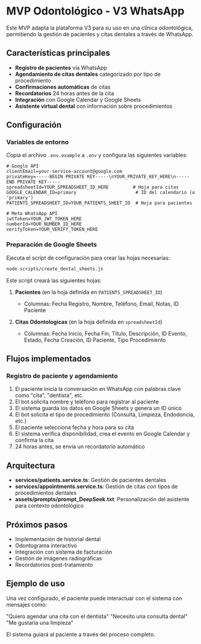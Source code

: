 # MVP Odontológico - V3 WhatsApp

Este MVP adapta la plataforma V3 para su uso en una clínica odontológica, permitiendo la gestión de pacientes y citas dentales a través de WhatsApp.

## Características principales

- **Registro de pacientes** vía WhatsApp
- **Agendamiento de citas dentales** categorizado por tipo de procedimiento
- **Confirmaciones automáticas** de citas
- **Recordatorios** 24 horas antes de la cita
- **Integración** con Google Calendar y Google Sheets
- **Asistente virtual dental** con información sobre procedimientos

## Configuración

### Variables de entorno

Copia el archivo `.env.example` a `.env` y configura las siguientes variables:

```
# Google API
clientEmail=your-service-account@google.com
privateKey=-----BEGIN PRIVATE KEY-----\nYOUR_PRIVATE_KEY_HERE\n-----END PRIVATE KEY-----
spreadsheetId=YOUR_SPREADSHEET_ID_HERE         # Hoja para citas
GOOGLE_CALENDAR_ID=primary                      # ID del calendario (o 'primary')
PATIENTS_SPREADSHEET_ID=YOUR_PATIENTS_SHEET_ID  # Hoja para pacientes

# Meta WhatsApp API
jwtToken=YOUR_JWT_TOKEN_HERE
numberId=YOUR_NUMBER_ID_HERE
verifyToken=YOUR_VERIFY_TOKEN_HERE
```

### Preparación de Google Sheets

Ejecuta el script de configuración para crear las hojas necesarias:

```bash
node scripts/create_dental_sheets.js
```

Este script creará las siguientes hojas:

1. **Pacientes** (en la hoja definida en `PATIENTS_SPREADSHEET_ID`)
   - Columnas: Fecha Registro, Nombre, Teléfono, Email, Notas, ID Paciente

2. **Citas Odontologicas** (en la hoja definida en `spreadsheetId`)
   - Columnas: Fecha Inicio, Fecha Fin, Título, Descripción, ID Evento, Estado, Fecha Creación, ID Paciente, Tipo Procedimiento

## Flujos implementados

### Registro de paciente y agendamiento

1. El paciente inicia la conversación en WhatsApp con palabras clave como "cita", "dentista", etc.
2. El bot solicita nombre y teléfono para registrar al paciente
3. El sistema guarda los datos en Google Sheets y genera un ID único
4. El bot solicita el tipo de procedimiento (Consulta, Limpieza, Endodoncia, etc.)
5. El paciente selecciona fecha y hora para su cita
6. El sistema verifica disponibilidad, crea el evento en Google Calendar y confirma la cita
7. 24 horas antes, se envía un recordatorio automático

## Arquitectura

- **services/patients.service.ts**: Gestión de pacientes dentales
- **services/appointments.service.ts**: Gestión de citas con tipos de procedimientos dentales
- **assets/prompts/prompt_DeepSeek.txt**: Personalización del asistente para contexto odontológico

## Próximos pasos

- Implementación de historial dental
- Odontograma interactivo
- Integración con sistema de facturación
- Gestión de imágenes radiográficas
- Recordatorios post-tratamiento

## Ejemplo de uso

Una vez configurado, el paciente puede interactuar con el sistema con mensajes como:

"Quiero agendar una cita con el dentista"
"Necesito una consulta dental"
"Me gustaría una limpieza"

El sistema guiará al paciente a través del proceso completo.
